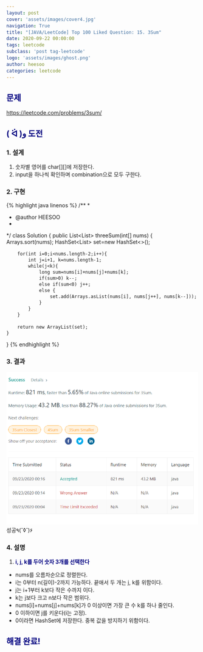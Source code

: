 ```yaml
---
layout: post
cover: 'assets/images/cover4.jpg'
navigation: True
title: "[JAVA/LeetCode] Top 100 Liked Question: 15. 3Sum"
date: 2020-09-22 00:00:00
tags: leetcode
subclass: 'post tag-leetcode'
logo: 'assets/images/ghost.png'
author: heesoo
categories: leetcode
---
```

## <span style="color:navy">문제</span>
<https://leetcode.com/problems/3sum/>

## <span style="color:navy">( ᐛ )و 도전</span>

### 1. 설계
1. 숫자별 영어를 char[][]에 저장한다.
2. input을 하나씩 확인하며 combination으로 모두 구한다.

### 2. 구현 
{% highlight java linenos %}
/**
 *
 * @author HEESOO
 *
 */
class Solution {
    public List<List<Integer>> threeSum(int[] nums) {
        Arrays.sort(nums);
        HashSet<List<Integer>> set=new HashSet<>();
        
        for(int i=0;i<nums.length-2;i++){
            int j=i+1, k=nums.length-1;
            while(j<k){
                long sum=nums[i]+nums[j]+nums[k];
                if(sum>0) k--;
                else if(sum<0) j++;
                else {
                    set.add(Arrays.asList(nums[i], nums[j++], nums[k--]));
                }
            }
        }
        
        return new ArrayList(set);
    }
}
{% endhighlight %}

### 3. 결과
![실행결과](./assets/images/200922_7.PNG)
성공٩(˘◊˘)۶  

### 4. 설명
1. **<span style="color:navy">i, j, k를 두어 숫자 3개를 선택한다</span>**
- nums를 오름차순으로 정렬한다.
- i는 0부터 n(길이)-2까지 가능하다. 끝애서 두 개는 j, k를 위함이다.
- j는 i+1부터 k보다 작은 수까지 이다.
- k는 j보다 크고 n보다 작은 범위다.
- nums[i]+nums[j]+nums[k]가 0 이상이면 가장 큰 수 k를 하나 줄인다.
- 0 이하이면 j를 키운다(i는 고정).
- 0이라면 HashSet에 저장한다. 중복 값을 방지하기 위함이다.
  

## <span style="color:navy">해결 완료!</span>

